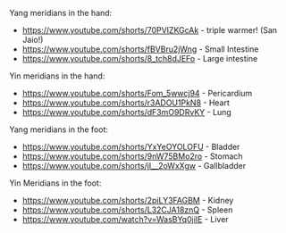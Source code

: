 

Yang meridians in the hand:
 * https://www.youtube.com/shorts/70PVIZKGcAk - triple warmer! (San Jaio!)
 * https://www.youtube.com/shorts/fBVBru2jWng - Small Intestine
 * https://www.youtube.com/shorts/8_tch8dJEFo - Large intestine

Yin meridians in the hand:
 * https://www.youtube.com/shorts/Fom_5wwcj94 - Pericardium
 * https://www.youtube.com/shorts/r3ADOU1PkN8 - Heart
 * https://www.youtube.com/shorts/dF3mO9DRvKY - Lung

Yang meridians in the foot:
 * https://www.youtube.com/shorts/YxYeOYOLOFU - Bladder
 * https://www.youtube.com/shorts/9nW75BMo2ro - Stomach
 * https://www.youtube.com/shorts/jI__2oWxXgw - Gallbladder


Yin Meridians in the foot:
 * https://www.youtube.com/shorts/2piLY3FAGBM - Kidney
 * https://www.youtube.com/shorts/L32CJA18znQ - Spleen
 * https://www.youtube.com/watch?v=WasBYq0jiIE - Liver
